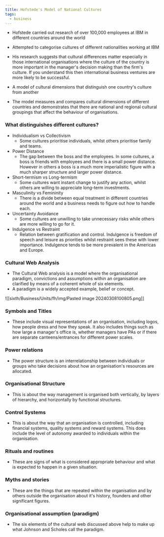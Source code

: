 ```yaml
---
title: Hofstede's Model of National Cultures
tags:
  - business
---
```

- Hofstede carried out research of over 100,000 employees at IBM in different countries around the world
- Attempted to categorise cultures of different nationalities working at IBM
- His research suggests that cultural differences matter especially in those international organisations where the culture of the country is more important in the manager's decision making than the firm's culture. If you understand this then international business ventures are more likely to be successful.

- A model of cultural dimensions that distinguish one country's culture from another
- The model measures and compares cultural dimensions of different countries and demonstrates that there are national and regional cultural groupings that affect the behaviour of organisations.

### What distinguishes different cultures?

- Individualism vs Collectivism
	- Some cultures prioritise individuals, whilst others prioritise family and teams.
- Power Distance
	- The gap between the boss and the employees. In some cultures, a boss is friends with employees and there is a small power distance. However in others a boss is a much more imperialistic figure with a much sharper structure and larger power distance.
- Short-termism vs Long-termism
	- Some cultures want instant change to justify any action, whilst others are willing to appreciate long-term investments.
- Masculinity vs Femininity
	- There is a divide between equal treatment in different countries around the world and a business needs to figure out how to handle each.
- Uncertainty Avoidance
	- Some cultures are unwilling to take unnecessary risks while others are more willing to go for it.
- Indulgence vs Restraint
	- Relation between gratification and control. Indulgence is freedom of speech and leisure as priorities whilst restraint sees these with lower importance. Indulgence tends to be more prevalent in the Americas and Europe.


### Cultural Web Analysis

- The Cultural Web analysis is a model where the organisational paradigm, convictions and assumptions within an organisation are clarified by means of a coherent whole of six elements.
- A paradigm is a widely accepted example, belief or concept.

![[sixth/Business/Units/fh/img/Pasted image 20240308100805.png]]
### Symbols and Titles

- These include visual representations of an organisation, including logos, how people dress and how they speak. It also includes things such as how large a manager's office is, whether managers have PAs or if there are separate canteens/entrances for different power scales.

### Power relations

- The power structure is an interrelationship between individuals or groups who take decisions about how an organisation's resources are allocated. 

### Organisational Structure

- This is about the way management is organised both vertically, by layers of hierarchy, and horizontally by functional structures. 

### Control Systems

- This is about the way that an organisation is controlled, including financial systems, quality systems and reward systems. This does include the level of autonomy awarded to individuals within the organisation.

### Rituals and routines

- These are signs of what is considered appropriate behaviour and what is expected to happen in a given situation.

### Myths and stories

- These are the things that are repeated within the organisation and by others outside the organisation about it's history, founders and other significant figures.

### Organisational assumption (paradigm)

- The six elements of the cultural web discussed above help to make up what Johnson and Scholes call the paradigm.



